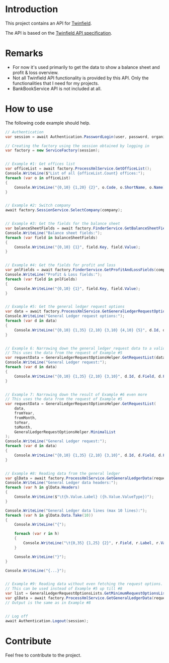 # Introduction 
This project contains an API for [Twinfield](https://twinfield.com/).

The API is based on the [Twinfield API specification](https://c3.twinfield.com/webservices/documentation/#/GettingStarted/WebServicesOverview).

# Remarks
* For now it's used primarily to get the data to show a balance sheet and profit & loss overview.
* Not all Twinfield API functionality is provided by this API. Only the functionalities that I need for my projects.
* BankBookService API is not included at all.

# How to use
The following code example should help.
``` c#
// Authentication
var session = await Authentication.PasswordLogin(user, password, organization);

// Creating the factory using the session obtained by logging in
var factory = new ServiceFactory(session);


// Example #1: Get offices list
var officeList = await factory.ProcessXmlService.GetOfficeList();
Console.WriteLine($"List of all {officeList.Count} offices:");
foreach (var o in officeList)
{
	Console.WriteLine("{0,10} {1,20} {2}", o.Code, o.ShortName, o.Name);
}


// Example #2: Switch company
await factory.SessionService.SelectCompany(company);


// Example #3: Get the fields for the balance sheet
var balanceSheetFields = await factory.FinderService.GetBalanceSheetFields(company);
Console.WriteLine("Balance sheet fields:");
foreach (var field in balanceSheetFields)
{
	Console.WriteLine("{0,10} {1}", field.Key, field.Value);
}


// Example #4: Get the fields for profit and loss
var pnlFields = await factory.FinderService.GetProfitAndLossFields(company);
Console.WriteLine("Profit & Loss fields:");
foreach (var field in pnlFields)
{
	Console.WriteLine("{0,10} {1}", field.Key, field.Value);
}


// Example #5: Get the general ledger request options
var data = await factory.ProcessXmlService.GetGeneralLedgerRequestOptions(company);
Console.WriteLine("General Ledger request options:");
foreach (var d in data)
{
	Console.WriteLine("{0,10} {1,35} {2,10} {3,10} {4,10} {5}", d.Id, d.Field, d.Operator, d.Ask, d.Visible, d.Label);
}


// Example 6: Narrowing down the general ledger request data to a valid request, using a time range
// This uses the data from the request of Example #5
var requestData = GeneralLedgerRequestOptionsHelper.GetRequestList(data, fromYear, fromMonth, toYear, toMonth);
Console.WriteLine("General Ledger request:");
foreach (var d in data)
{
	Console.WriteLine("{0,10} {1,35} {2,10} {3,10}", d.Id, d.Field, d.From, d.To);
}


// Example 7: Narrowing down the result of Example #6 even more
// This uses the data from the request of Example #5
var requestData = GeneralLedgerRequestOptionsHelper.GetRequestList(
	data,
	fromYear,
	fromMonth,
	toYear,
	toMonth,
	GeneralLedgerRequestOptionsHelper.MinimalList
);
Console.WriteLine("General Ledger request:");
foreach (var d in data)
{
	Console.WriteLine("{0,10} {1,35} {2,10} {3,10}", d.Id, d.Field, d.From, d.To);
}


// Example #8: Reading data from the general ledger
var glData = await factory.ProcessXmlService.GetGeneralLedgerData(requestData);
Console.WriteLine("General Ledger data headers:");
foreach (var h in glData.Headers)
{
	Console.WriteLine($"\t{h.Value.Label} ({h.Value.ValueType})");
}

Console.WriteLine("General Ledger data lines (max 10 lines):");
foreach (var h in glData.Data.Take(10))
{
	Console.WriteLine("{");

	foreach (var r in h)
	{
		Console.WriteLine("\t{0,35} {1,25} {2}", r.Field, r.Label, r.Value.ToString());
	}

	Console.WriteLine("}");
}

Console.WriteLine("{...}");


// Example #9: Reading data without even fetching the request options.
// This can be used instead of Example #5 up till #8
var list = GeneralLedgerRequestOptionsLists.GetMinimumRequestOptionsList(fromYear, fromMonth, toYear, toMonth);
var glData = await factory.ProcessXmlService.GetGeneralLedgerData(requestData);
// Output is the same as in Example #8


// Log off
await Authentication.Logout(session);
```

# Contribute
Feel free to contribute to the project.